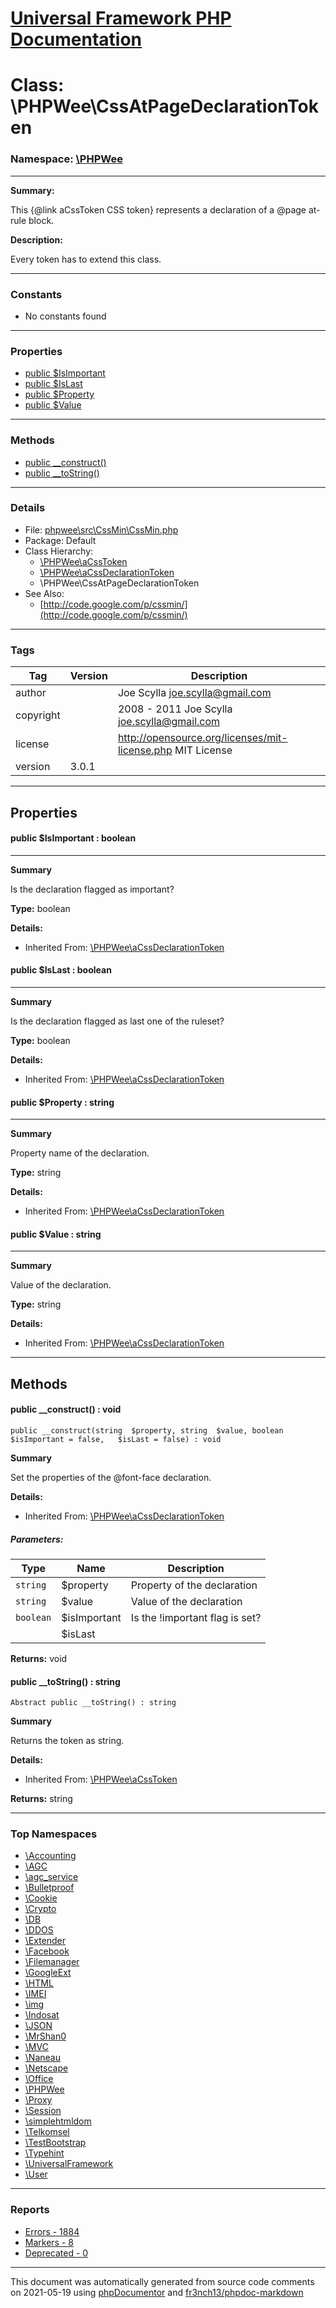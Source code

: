 # [Universal Framework PHP Documentation](../home.md)

# Class: \PHPWee\CssAtPageDeclarationToken
### Namespace: [\PHPWee](../namespaces/PHPWee.md)
---
**Summary:**

This {@link aCssToken CSS token} represents a declaration of a @page at-rule block.

**Description:**

Every token has to extend this class.

---
### Constants
* No constants found
---
### Properties
* [public $IsImportant](../classes/PHPWee.aCssDeclarationToken.md#property_IsImportant)
* [public $IsLast](../classes/PHPWee.aCssDeclarationToken.md#property_IsLast)
* [public $Property](../classes/PHPWee.aCssDeclarationToken.md#property_Property)
* [public $Value](../classes/PHPWee.aCssDeclarationToken.md#property_Value)
---
### Methods
* [public __construct()](../classes/PHPWee.aCssDeclarationToken.md#method___construct)
* [public __toString()](../classes/PHPWee.aCssToken.md#method___toString)
---
### Details
* File: [phpwee\src\CssMin\CssMin.php](../files/phpwee.src.CssMin.CssMin.md)
* Package: Default
* Class Hierarchy:  
  * [\PHPWee\aCssToken](../classes/PHPWee.aCssToken.md)
  * [\PHPWee\aCssDeclarationToken](../classes/PHPWee.aCssDeclarationToken.md)
  * \PHPWee\CssAtPageDeclarationToken
* See Also:
  * [http://code.google.com/p/cssmin/](http://code.google.com/p/cssmin/)
---
### Tags
| Tag | Version | Description |
| --- | ------- | ----------- |
| author |  | Joe Scylla <joe.scylla@gmail.com> |
| copyright |  | 2008 - 2011 Joe Scylla <joe.scylla@gmail.com> |
| license |  | http://opensource.org/licenses/mit-license.php MIT License |
| version | 3.0.1 |  |
---
## Properties
<a name="property_IsImportant"></a>
#### public $IsImportant : boolean
---
**Summary**

Is the declaration flagged as important?

**Type:** boolean

**Details:**
* Inherited From: [\PHPWee\aCssDeclarationToken](../classes/PHPWee.aCssDeclarationToken.md)


<a name="property_IsLast"></a>
#### public $IsLast : boolean
---
**Summary**

Is the declaration flagged as last one of the ruleset?

**Type:** boolean

**Details:**
* Inherited From: [\PHPWee\aCssDeclarationToken](../classes/PHPWee.aCssDeclarationToken.md)


<a name="property_Property"></a>
#### public $Property : string
---
**Summary**

Property name of the declaration.

**Type:** string

**Details:**
* Inherited From: [\PHPWee\aCssDeclarationToken](../classes/PHPWee.aCssDeclarationToken.md)


<a name="property_Value"></a>
#### public $Value : string
---
**Summary**

Value of the declaration.

**Type:** string

**Details:**
* Inherited From: [\PHPWee\aCssDeclarationToken](../classes/PHPWee.aCssDeclarationToken.md)



---
## Methods
<a name="method___construct" class="anchor"></a>
#### public __construct() : void

```
public __construct(string  $property, string  $value, boolean  $isImportant = false,   $isLast = false) : void
```

**Summary**

Set the properties of the @font-face declaration.

**Details:**
* Inherited From: [\PHPWee\aCssDeclarationToken](../classes/PHPWee.aCssDeclarationToken.md)
##### Parameters:
| Type | Name | Description |
| ---- | ---- | ----------- |
| <code>string</code> | $property  | Property of the declaration |
| <code>string</code> | $value  | Value of the declaration |
| <code>boolean</code> | $isImportant  | Is the !important flag is set? |
| <code></code> | $isLast  |  |

**Returns:** void


<a name="method___toString" class="anchor"></a>
#### public __toString() : string

```
Abstract public __toString() : string
```

**Summary**

Returns the token as string.

**Details:**
* Inherited From: [\PHPWee\aCssToken](../classes/PHPWee.aCssToken.md)

**Returns:** string



---

### Top Namespaces

* [\Accounting](../namespaces/Accounting.md)
* [\AGC](../namespaces/AGC.md)
* [\agc_service](../namespaces/agc_service.md)
* [\Bulletproof](../namespaces/Bulletproof.md)
* [\Cookie](../namespaces/Cookie.md)
* [\Crypto](../namespaces/Crypto.md)
* [\DB](../namespaces/DB.md)
* [\DDOS](../namespaces/DDOS.md)
* [\Extender](../namespaces/Extender.md)
* [\Facebook](../namespaces/Facebook.md)
* [\Filemanager](../namespaces/Filemanager.md)
* [\GoogleExt](../namespaces/GoogleExt.md)
* [\HTML](../namespaces/HTML.md)
* [\IMEI](../namespaces/IMEI.md)
* [\img](../namespaces/img.md)
* [\Indosat](../namespaces/Indosat.md)
* [\JSON](../namespaces/JSON.md)
* [\MrShan0](../namespaces/MrShan0.md)
* [\MVC](../namespaces/MVC.md)
* [\Naneau](../namespaces/Naneau.md)
* [\Netscape](../namespaces/Netscape.md)
* [\Office](../namespaces/Office.md)
* [\PHPWee](../namespaces/PHPWee.md)
* [\Proxy](../namespaces/Proxy.md)
* [\Session](../namespaces/Session.md)
* [\simplehtmldom](../namespaces/simplehtmldom.md)
* [\Telkomsel](../namespaces/Telkomsel.md)
* [\TestBootstrap](../namespaces/TestBootstrap.md)
* [\Typehint](../namespaces/Typehint.md)
* [\UniversalFramework](../namespaces/UniversalFramework.md)
* [\User](../namespaces/User.md)

---

### Reports
* [Errors - 1884](../reports/errors.md)
* [Markers - 8](../reports/markers.md)
* [Deprecated - 0](../reports/deprecated.md)

---

This document was automatically generated from source code comments on 2021-05-19 using [phpDocumentor](http://www.phpdoc.org/) and [fr3nch13/phpdoc-markdown](https://github.com/fr3nch13/phpdoc-markdown)
